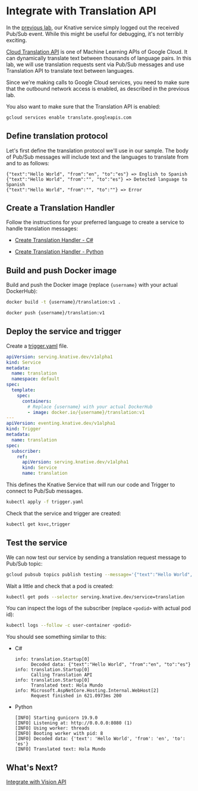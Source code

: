 # Integrate with Translation API

In the [previous lab](08-helloworldeventing.md), our Knative service simply logged out the received Pub/Sub event. While this might be useful for debugging, it's not terribly exciting.

[Cloud Translation API](https://cloud.google.com/translate/docs/) is one of Machine Learning APIs of Google Cloud. It can dynamically translate text between thousands of language pairs. In this lab, we will use translation requests sent via Pub/Sub messages and use Translation API to translate text between languages.

Since we're making calls to Google Cloud services, you need to make sure that the outbound network access is enabled, as described in the previous lab.

You also want to make sure that the Translation API is enabled:

```bash
gcloud services enable translate.googleapis.com
```

## Define translation protocol

Let's first define the translation protocol we'll use in our sample. The body of Pub/Sub messages will include text and the languages to translate from and to as follows:

```text
{"text":"Hello World", "from":"en", "to":"es"} => English to Spanish
{"text":"Hello World", "from":"", "to":"es"} => Detected language to Spanish
{"text":"Hello World", "from":"", "to":""} => Error
```

## Create a Translation Handler

Follow the instructions for your preferred language to create a service to handle translation messages:

* [Create Translation Handler - C#](09-translationeventing-csharp.md)

* [Create Translation Handler - Python](09-translationeventing-python.md)

## Build and push Docker image

Build and push the Docker image (replace `{username}` with your actual DockerHub):

```bash
docker build -t {username}/translation:v1 .

docker push {username}/translation:v1
```

## Deploy the service and trigger

Create a [trigger.yaml](../eventing/translation/trigger.yaml) file.

```yaml
apiVersion: serving.knative.dev/v1alpha1
kind: Service
metadata:
  name: translation
  namespace: default
spec:
  template:
    spec:
      containers:
        # Replace {username} with your actual DockerHub
        - image: docker.io/{username}/translation:v1
---
apiVersion: eventing.knative.dev/v1alpha1
kind: Trigger
metadata:
  name: translation
spec:
  subscriber:
    ref:
      apiVersion: serving.knative.dev/v1alpha1
      kind: Service
      name: translation
```

This defines the Knative Service that will run our code and Trigger to connect to Pub/Sub messages.

```bash
kubectl apply -f trigger.yaml
```

Check that the service and trigger are created:

```bash
kubectl get ksvc,trigger
```

## Test the service

We can now test our service by sending a translation request message to Pub/Sub topic:

```bash
gcloud pubsub topics publish testing --message='{"text":"Hello World", "from":"en", "to":"es"}'
```

Wait a little and check that a pod is created:

```bash
kubectl get pods --selector serving.knative.dev/service=translation
```

You can inspect the logs of the subscriber (replace `<podid>` with actual pod id):

```bash
kubectl logs --follow -c user-container <podid>
```

You should see something similar to this:

* C#

  ```text
  info: translation.Startup[0]
        Decoded data: {"text":"Hello World", "from":"en", "to":"es"}
  info: translation.Startup[0]
        Calling Translation API
  info: translation.Startup[0]
        Translated text: Hola Mundo
  info: Microsoft.AspNetCore.Hosting.Internal.WebHost[2]
        Request finished in 621.0973ms 200
  ```

* Python

  ```text
  [INFO] Starting gunicorn 19.9.0
  [INFO] Listening at: http://0.0.0.0:8080 (1)
  [INFO] Using worker: threads
  [INFO] Booting worker with pid: 8
  [INFO] Decoded data: {'text': 'Hello World', 'from': 'en', 'to': 'es'}
  [INFO] Translated text: Hola Mundo
  ```

## What's Next?

[Integrate with Vision API](10-visioneventing.md)
